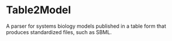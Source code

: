 # Table2Model
A parser for systems biology models published in a table form that produces standardized files, such as SBML.
